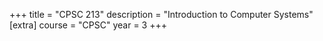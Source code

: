 +++
title = "CPSC 213"
description = "Introduction to Computer Systems"
[extra]
course = "CPSC"
year = 3
+++


